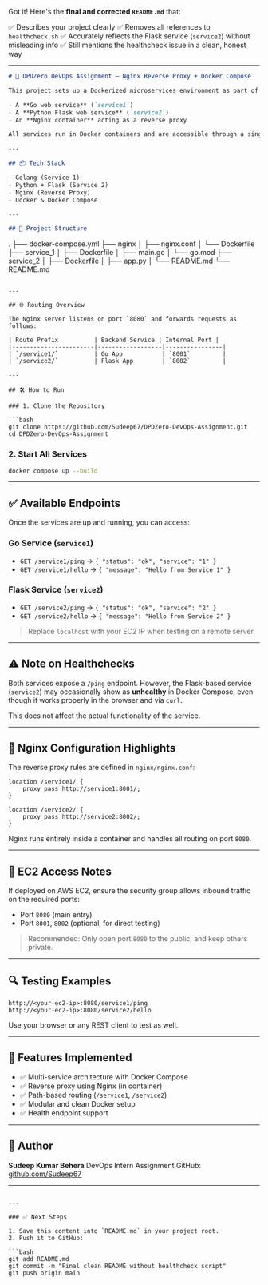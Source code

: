 Got it! Here's the **final and corrected `README.md`** that:

✅ Describes your project clearly
✅ Removes all references to `healthcheck.sh`
✅ Accurately reflects the Flask service (`service2`) without misleading info
✅ Still mentions the healthcheck issue in a clean, honest way

---

```markdown
# 🚀 DPDZero DevOps Assignment – Nginx Reverse Proxy + Docker Compose

This project sets up a Dockerized microservices environment as part of a DevOps assignment. It includes:

- A **Go web service** (`service1`)
- A **Python Flask web service** (`service2`)
- An **Nginx container** acting as a reverse proxy

All services run in Docker containers and are accessible through a single port using path-based routing.

---

## 📦 Tech Stack

- Golang (Service 1)
- Python + Flask (Service 2)
- Nginx (Reverse Proxy)
- Docker & Docker Compose

---

## 📁 Project Structure

```

.
├── docker-compose.yml
├── nginx
│   ├── nginx.conf
│   └── Dockerfile
├── service\_1
│   ├── Dockerfile
│   ├── main.go
│   └── go.mod
├── service\_2
│   ├── Dockerfile
│   ├── app.py
│   └── README.md
└── README.md

````

---

## 🌐 Routing Overview

The Nginx server listens on port `8080` and forwards requests as follows:

| Route Prefix          | Backend Service | Internal Port |
|-----------------------|------------------|----------------|
| `/service1/`          | Go App           | `8001`         |
| `/service2/`          | Flask App        | `8002`         |

---

## 🛠️ How to Run

### 1. Clone the Repository

```bash
git clone https://github.com/Sudeep67/DPDZero-DevOps-Assignment.git
cd DPDZero-DevOps-Assignment
````

### 2. Start All Services

```bash
docker compose up --build
```

---

## ✅ Available Endpoints

Once the services are up and running, you can access:

### Go Service (`service1`)

* `GET /service1/ping` → `{ "status": "ok", "service": "1" }`
* `GET /service1/hello` → `{ "message": "Hello from Service 1" }`

### Flask Service (`service2`)

* `GET /service2/ping` → `{ "status": "ok", "service": "2" }`
* `GET /service2/hello` → `{ "message": "Hello from Service 2" }`

> Replace `localhost` with your EC2 IP when testing on a remote server.

---

## ⚠️ Note on Healthchecks

Both services expose a `/ping` endpoint.
However, the Flask-based service (`service2`) may occasionally show as **unhealthy** in Docker Compose, even though it works properly in the browser and via `curl`.

This does not affect the actual functionality of the service.

---

## 🧾 Nginx Configuration Highlights

The reverse proxy rules are defined in `nginx/nginx.conf`:

```nginx
location /service1/ {
    proxy_pass http://service1:8001/;
}

location /service2/ {
    proxy_pass http://service2:8002/;
}
```

Nginx runs entirely inside a container and handles all routing on port `8080`.

---

## 🔐 EC2 Access Notes

If deployed on AWS EC2, ensure the security group allows inbound traffic on the required ports:

* Port `8080` (main entry)
* Port `8001`, `8002` (optional, for direct testing)

> Recommended: Only open port `8080` to the public, and keep others private.

---

## 🔍 Testing Examples

```
http://<your-ec2-ip>:8080/service1/ping
http://<your-ec2-ip>:8080/service2/hello
```

Use your browser or any REST client to test as well.

---

## 🎯 Features Implemented

* ✅ Multi-service architecture with Docker Compose
* ✅ Reverse proxy using Nginx (in container)
* ✅ Path-based routing (`/service1`, `/service2`)
* ✅ Modular and clean Docker setup
* ✅ Health endpoint support

---

## 📝 Author

**Sudeep Kumar Behera**
DevOps Intern Assignment
GitHub: [github.com/Sudeep67](https://github.com/Sudeep67)

---

````

---

### ✅ Next Steps

1. Save this content into `README.md` in your project root.
2. Push it to GitHub:

```bash
git add README.md
git commit -m "Final clean README without healthcheck script"
git push origin main
````
